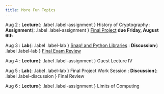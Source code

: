 ```yaml
---
title: More Fun Topics
---
```


Aug 2
: **Lecture**{: .label .label-assignment } History of Cryptography
  : **Assignment**{: .label .label-assignment } [Final Project](https://docs.google.com/document/d/e/2PACX-1vS2apHT8NUE_X8qcU2mTuttBrOTlr7dg55kuz30KxW3LudwuoellfdgPx2UV73nmyMpUB7tKhhP8BRD/pub) **due Friday, August 6th**

Aug 3
: **Lab**{: .label .label-lab } [Snap! and Python Libraries](https://beautyjoy.github.io/bjc-r/topic/topic.html?topic=berkeley_bjc/libraries/libraries.topic&course=cs10_su21.html&novideo&noreading&noassignment)
: **Discussion**{: .label .label-lab } [Final Exam Review](https://drive.google.com/file/d/14bvlbSRr_Fz5qHB0uihBOLWwmosUMD9w/view?usp=sharing)

Aug 4
: **Lecture**{: .label .label-assignment } Guest Lecture IV

Aug 5
: **Lab**{: .label .label-lab } Final Project Work Session
: **Discussion**{: .label .label-discussion } Final Review

Aug 6
: **Lecture**{: .label .label-assignment } Limits of Computing
